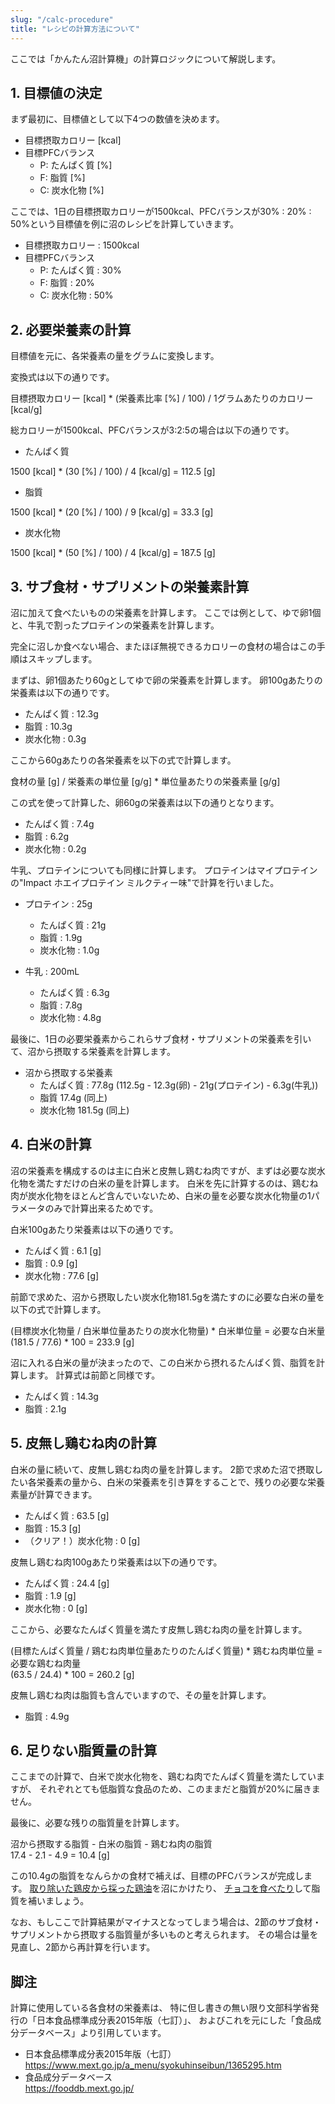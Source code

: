 ```yaml
---
slug: "/calc-procedure"
title: "レシピの計算方法について"
---
```



ここでは「かんたん沼計算機」の計算ロジックについて解説します。


## 1. 目標値の決定

まず最初に、目標値として以下4つの数値を決めます。

- 目標摂取カロリー [kcal]
- 目標PFCバランス
    - P: たんぱく質 [%]
    - F: 脂質 [%]
    - C: 炭水化物 [%]

ここでは、1日の目標摂取カロリーが1500kcal、PFCバランスが30% : 20% : 50%という目標値を例に沼のレシピを計算していきます。

- 目標摂取カロリー : 1500kcal
- 目標PFCバランス
    - P: たんぱく質 : 30%
    - F: 脂質 : 20%
    - C: 炭水化物 : 50%


## 2. 必要栄養素の計算

目標値を元に、各栄養素の量をグラムに変換します。

変換式は以下の通りです。

<div class="highlight">
目標摂取カロリー [kcal] * (栄養素比率 [%] / 100) / 1グラムあたりのカロリー [kcal/g]
</div>

総カロリーが1500kcal、PFCバランスが3:2:5の場合は以下の通りです。

- たんぱく質

<div class="highlight">
1500 [kcal] * (30 [%] / 100) / 4 [kcal/g] = 112.5 [g]
</div>

- 脂質

<div class="highlight">
1500 [kcal] * (20 [%] / 100) / 9 [kcal/g] = 33.3 [g]
</div>

- 炭水化物

<div class="highlight">
1500 [kcal] * (50 [%] / 100) / 4 [kcal/g] = 187.5 [g]
</div>


## 3. サブ食材・サプリメントの栄養素計算

沼に加えて食べたいものの栄養素を計算します。
ここでは例として、ゆで卵1個と、牛乳で割ったプロテインの栄養素を計算します。

完全に沼しか食べない場合、またほぼ無視できるカロリーの食材の場合はこの手順はスキップします。

まずは、卵1個あたり60gとしてゆで卵の栄養素を計算します。
卵100gあたりの栄養素は以下の通りです。

- たんぱく質 : 12.3g
- 脂質 : 10.3g
- 炭水化物 : 0.3g

ここから60gあたりの各栄養素を以下の式で計算します。

<div class="highlight">
食材の量 [g] / 栄養素の単位量 [g/g] * 単位量あたりの栄養素量 [g/g]
</div>

この式を使って計算した、卵60gの栄養素は以下の通りとなります。

- たんぱく質 : 7.4g
- 脂質 : 6.2g
- 炭水化物 : 0.2g

牛乳、プロテインについても同様に計算します。
プロテインはマイプロテインの"Impact ホエイプロテイン ミルクティー味"で計算を行いました。

- プロテイン : 25g
    - たんぱく質 : 21g
    - 脂質 : 1.9g
    - 炭水化物 : 1.0g

- 牛乳 : 200mL
    - たんぱく質 : 6.3g
    - 脂質 : 7.8g
    - 炭水化物 : 4.8g

最後に、1日の必要栄養素からこれらサブ食材・サプリメントの栄養素を引いて、沼から摂取する栄養素を計算します。

- 沼から摂取する栄養素
    - たんぱく質 : 77.8g (112.5g - 12.3g(卵) - 21g(プロテイン) - 6.3g(牛乳))
    - 脂質 17.4g (同上)
    - 炭水化物 181.5g (同上)


## 4. 白米の計算

沼の栄養素を構成するのは主に白米と皮無し鶏むね肉ですが、まずは必要な炭水化物を満たすだけの白米の量を計算します。
白米を先に計算するのは、鶏むね肉が炭水化物をほとんど含んでいないため、白米の量を必要な炭水化物量の1パラメータのみで計算出来るためです。

白米100gあたり栄養素は以下の通りです。

- たんぱく質 : 6.1 [g]
- 脂質 : 0.9 [g]
- 炭水化物 : 77.6 [g]

前節で求めた、沼から摂取したい炭水化物181.5gを満たすのに必要な白米の量を以下の式で計算します。

<div class="highlight">
(目標炭水化物量 / 白米単位量あたりの炭水化物量) * 白米単位量 = 必要な白米量<br>
(181.5 / 77.6) * 100 = 233.9 [g]
</div>

沼に入れる白米の量が決まったので、この白米から摂れるたんぱく質、脂質を計算します。
計算式は前節と同様です。

- たんぱく質 : 14.3g
- 脂質 : 2.1g


## 5. 皮無し鶏むね肉の計算

白米の量に続いて、皮無し鶏むね肉の量を計算します。
2節で求めた沼で摂取したい各栄養素の量から、白米の栄養素を引き算をすることで、残りの必要な栄養素量が計算できます。

- たんぱく質 : 63.5 [g]
- 脂質 : 15.3 [g]
- （クリア！）炭水化物 : 0 [g]

皮無し鶏むね肉100gあたり栄養素は以下の通りです。

- たんぱく質 : 24.4 [g]
- 脂質 : 1.9 [g]
- 炭水化物 : 0 [g]

ここから、必要なたんぱく質量を満たす皮無し鶏むね肉の量を計算します。

<div class="highlight">
(目標たんぱく質量 / 鶏むね肉単位量あたりのたんぱく質量) * 鶏むね肉単位量 = 必要な鶏むね肉量<br>
(63.5 / 24.4) * 100 = 260.2 [g]
</div>

皮無し鶏むね肉は脂質も含んでいますので、その量を計算します。

- 脂質 : 4.9g


## 6. 足りない脂質量の計算

ここまでの計算で、白米で炭水化物を、鶏むね肉でたんぱく質量を満たしていますが、
それぞれとても低脂質な食品のため、このままだと脂質が20%に届きません。

最後に、必要な残りの脂質量を計算します。

<div class="highlight">
沼から摂取する脂質 - 白米の脂質 - 鶏むね肉の脂質<br>
17.4 - 2.1 - 4.9 = 10.4 [g]
</div>

この10.4gの脂質をなんらかの食材で補えば、目標のPFCバランスが完成します。
[取り除いた鶏皮から採った鶏油](https://www.youtube.com/watch?v=MT3p04phfJA)を沼にかけたり、
[チョコを食べたり](https://www.youtube.com/watch?v=mL7W2YrmXHs&feature=youtu.be&t=637)して脂質を補いましょう。

なお、もしここで計算結果がマイナスとなってしまう場合は、2節のサブ食材・サプリメントから摂取する脂質量が多いものと考えられます。
その場合は量を見直し、2節から再計算を行います。


## 脚注

計算に使用している各食材の栄養素は、
特に但し書きの無い限り文部科学省発行の「日本食品標準成分表2015年版（七訂）」、
およびこれを元にした「食品成分データベース」より引用しています。

- 日本食品標準成分表2015年版（七訂）<br>
  https://www.mext.go.jp/a_menu/syokuhinseibun/1365295.htm
- 食品成分データベース<br>
  https://fooddb.mext.go.jp/
